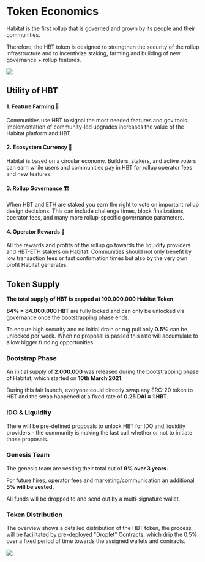 # Token Economics

Habitat is the first rollup that is governed and grown by its people and their communities.

Therefore, the HBT token is designed to strengthen the security of the rollup infrastructure and to incentivize staking, farming and building of new governance + rollup features.

![](/assets/rollup-economy.jpg)

## Utility of HBT

#### **1. Feature Farming 🌱**

Communities use HBT to signal the most needed features and gov tools. Implementation of community-led upgrades increases the value of the Habitat platform and HBT.

#### **2. Ecosystem Currency 🌺**

Habitat is based on a circular economy. Builders, stakers, and active voters can earn while users and communities pay in HBT for rollup operator fees and new features.

#### **3. Rollup Governance 🏗**

When HBT and ETH are staked you earn the right to vote on important rollup design decisions. This can include challenge times, block finalizations, operator fees, and many more rollup-specific governance parameters.

#### **4. Operator Rewards 💸**

All the rewards and profits of the rollup go towards the liquidity providers and HBT-ETH stakers on Habitat. Communities should not only benefit by low transaction fees or fast confirmation times but also by the very own profit Habitat generates.

## Token Supply

**The total supply of HBT is capped at 100.000.000 Habitat Token**

**84% = 84.000.000 HBT** are fully locked and can only be unlocked via governance once the bootstrapping phase ends.

To ensure high security and no initial drain or rug pull only **0.5%** can be unlocked per week. When no proposal is passed this rate will accumulate to allow bigger funding opportunities.

### Bootstrap Phase

An initial supply of **2.000.000** was released during the bootstrapping phase of Habitat, which started on **10th March 2021**.

During this fair launch, everyone could directly swap any ERC-20 token to HBT and the swap happened at a fixed rate of **0.25 DAI = 1 HBT**.

### IDO & Liquidity

There will be pre-defined proposals to unlock HBT for IDO and liquidity providers - the community is making the last call whether or not to initiate those proposals.

### Genesis Team

The genesis team are vesting their total cut of **9% over 3 years.**

For future hires, operator fees and marketing/communication an additional **5% will be vested.**

All funds will be dropped to and send out by a multi-signature wallet.

### Token Distribution

The overview shows a detailed distribution of the HBT token, the process will be facilitated by pre-deployed "Droplet" Contracts, which drip the 0.5% over a fixed period of time towards the assigned wallets and contracts.

![](/assets/economics.png)



